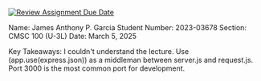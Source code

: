 [![Review Assignment Due Date](https://classroom.github.com/assets/deadline-readme-button-22041afd0340ce965d47ae6ef1cefeee28c7c493a6346c4f15d667ab976d596c.svg)](https://classroom.github.com/a/WwNNILUu)

Name: James Anthony P. Garcia
Student Number: 2023-03678
Section: CMSC 100 (U-3L)
Date: March 5, 2025

Key Takeaways: 
I couldn't understand the lecture.
Use (app.use(express.json)) as a middleman between server.js and request.js.
Port 3000 is the most common port for development.
